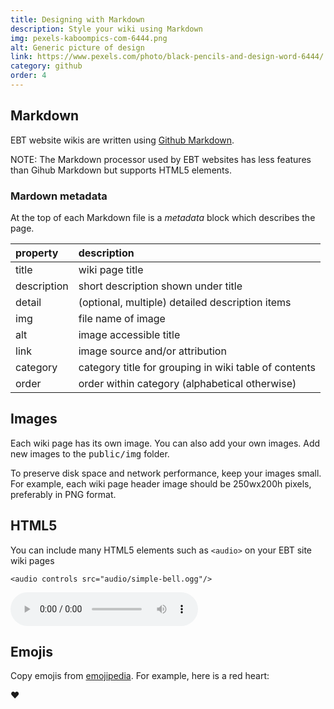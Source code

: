 ```yaml
---
title: Designing with Markdown
description: Style your wiki using Markdown
img: pexels-kaboompics-com-6444.png
alt: Generic picture of design
link: https://www.pexels.com/photo/black-pencils-and-design-word-6444/
category: github
order: 4
---
```


## Markdown
EBT website wikis are written using
[Github Markdown](https://www.markdownguide.org/basic-syntax).

NOTE: The Markdown processor used by EBT websites 
has less features than Gihub Markdown but
supports HTML5 elements.

### Mardown metadata
At the top of each Markdown file is a *metadata* block which
describes the page.

| property | description |
| :---- | :---- |
| title | wiki page title |
| description | short description shown under title |
| detail | (optional, multiple) detailed description items |
| img | file name of image |
| alt | image accessible title |
| link | image source and/or attribution |
| category | category title for grouping in wiki table of contents |
| order | order within category (alphabetical otherwise) |

## Images

Each wiki page has its own image. 
You can also add your own images.
Add new images to the <kbd>public/img</kbd> folder.

To preserve disk space and network performance, keep your images small.
For example, each wiki page header image should be 250wx200h pixels, preferably in PNG format.

## HTML5
You can include many HTML5 elements such as `<audio>` on your
EBT site wiki pages

```
<audio controls src="audio/simple-bell.ogg"/>
```
<audio controls src="audio/simple-bell.ogg">
</audio>

## Emojis
Copy emojis from [emojipedia](https://emojipedia.org/red-heart/).
For example, here is a red heart:

❤️

